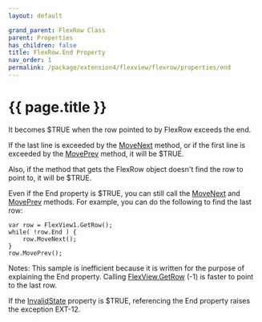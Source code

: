 ```yaml
---
layout: default

grand_parent: FlexRow Class
parent: Properties
has_children: false
title: FlexRow.End Property
nav_order: 1
permalink: /package/extension4/flexview/flexrow/properties/end
---
```

# {{ page.title }}

It becomes $TRUE when the row pointed to by FlexRow exceeds the end.

If the last line is exceeded by the <a href="/package/extension4/flexview/flexrow/methods/movenext">MoveNext</a> method, or if the first line is exceeded by the <a href="/package/extension4/flexview/flexrow/methods/moveprev">MovePrev</a> method, it will be $TRUE.

Also, if the method that gets the FlexRow object doesn't find the row to point to, it will be $TRUE.

Even if the End property is $TRUE, you can still call the <a href="/package/extension4/flexview/flexrow/methods/movenext">MoveNext</a>  and <a href="/package/extension4/flexview/flexrow/methods/moveprev">MovePrev</a> methods. For example, you can do the following to find the last row:

```
var row = FlexView1.GetRow();
while( !row.End ) {
    row.MoveNext();
}
row.MovePrev();
```

Notes: This sample is inefficient because it is written for the purpose of explaining the End property. Calling <a href="/package/extension4/flexview/methods/getrow">FlexView.GetRow</a> (-1) is faster to point to the last row.

If the <a href="/package/extension4/flexview/flexrow/properties/invalidstate">InvalidState</a> property is $TRUE, referencing the End property raises the exception EXT-12.